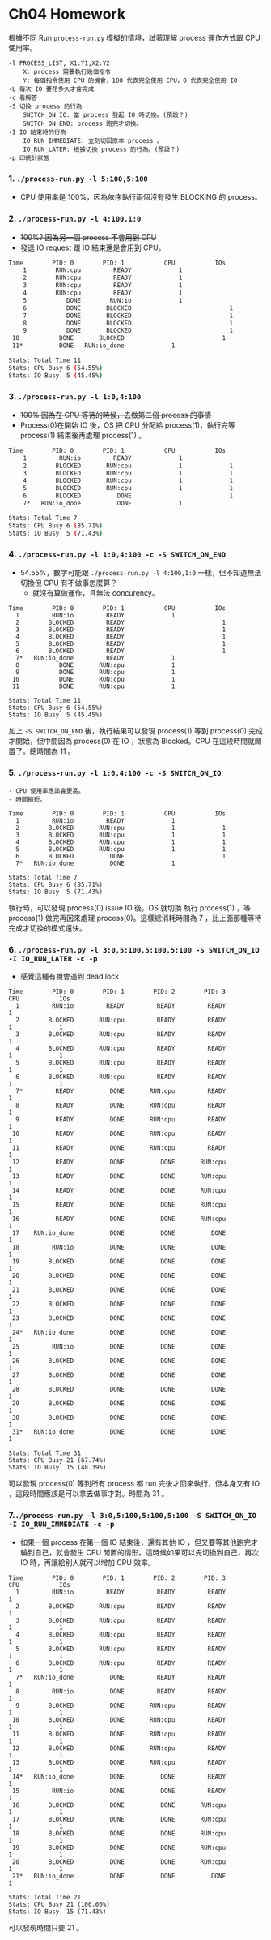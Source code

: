 # Ch04 Homework  

根據不同 Run `process-run.py` 模擬的情境，試著理解 process 運作方式跟 CPU 使用率。

```
-l PROCESS_LIST, X1:Y1,X2:Y2
	X: process 需要執行幾個指令
	Y: 每個指令使用 CPU 的機會，100 代表完全使用 CPU，0 代表完全使用 IO
-L 每次 IO 要花多久才會完成
-c 看解答
-S 切換 process 的行為
	SWITCH_ON_IO: 當 process 發起 IO 時切換。(預設？)
	SWITCH_ON_END: process 跑完才切換。
-I IO 結束時的行為
	IO_RUN_IMMEDIATE: 立刻切回原本 process 。
	IO_RUN_LATER: 根據切換 process 的行為。(預設？)
-p 印統計狀態
```

### 1. `./process-run.py -l 5:100,5:100`  

- CPU 使用率是 100%，因為依序執行兩個沒有發生 BLOCKING 的 process。  

### 2. `./process-run.py -l 4:100,1:0`  

- ~~100%? 因為另一個 process 不會用到 CPU~~ 
- 發送 IO request 跟 IO 結束還是會用到 CPU。

``` bash
Time        PID: 0        PID: 1           CPU           IOs
	1        RUN:cpu         READY             1          
	2        RUN:cpu         READY             1          
	3        RUN:cpu         READY             1          
	4        RUN:cpu         READY             1          
	5           DONE        RUN:io             1          
	6           DONE       BLOCKED                           1
	7           DONE       BLOCKED                           1
	8           DONE       BLOCKED                           1
	9           DONE       BLOCKED                           1
 10           DONE       BLOCKED                           1
 11*          DONE   RUN:io_done             1          

Stats: Total Time 11
Stats: CPU Busy 6 (54.55%)
Stats: IO Busy  5 (45.45%)
```
### 3. `./process-run.py -l 1:0,4:100`

- ~~100% 因為在 CPU 等待的時候，去做第二個 process 的事情~~  
-  Process(0)在開始 IO 後，OS 把 CPU 分配給 process(1)，執行完等 process(1) 結束後再處理 process(1) 。
``` bash
Time        PID: 0        PID: 1           CPU           IOs
	1         RUN:io         READY             1          
	2        BLOCKED       RUN:cpu             1             1
	3        BLOCKED       RUN:cpu             1             1
	4        BLOCKED       RUN:cpu             1             1
	5        BLOCKED       RUN:cpu             1             1
	6        BLOCKED          DONE                           1
	7*   RUN:io_done          DONE             1          

Stats: Total Time 7
Stats: CPU Busy 6 (85.71%)
Stats: IO Busy  5 (71.43%)
```
### 4. `./process-run.py -l 1:0,4:100 -c -S SWITCH_ON_END`  
- 54.55%，數字可能跟 `./process-run.py -l 4:100,1:0` 一樣，但不知道無法切換但 CPU 有不做事怎麼算？  
	- 就沒有算做運作，且無法 concurency。

```
Time        PID: 0        PID: 1           CPU           IOs
  1         RUN:io         READY             1          
  2        BLOCKED         READY                           1
  3        BLOCKED         READY                           1
  4        BLOCKED         READY                           1
  5        BLOCKED         READY                           1
  6        BLOCKED         READY                           1
  7*   RUN:io_done         READY             1          
  8           DONE       RUN:cpu             1          
  9           DONE       RUN:cpu             1          
 10           DONE       RUN:cpu             1          
 11           DONE       RUN:cpu             1          

Stats: Total Time 11
Stats: CPU Busy 6 (54.55%)
Stats: IO Busy  5 (45.45%)
```

加上 `-S SWITCH_ON_END` 後，執行結果可以發現 process(1) 等到 process(0) 完成才開始，但中間因為 process(0) 在 IO ，狀態為 Blocked。CPU 在這段時間就閒置了。總時間為 11 。

### 5. `./process-run.py -l 1:0,4:100 -c -S SWITCH_ON_IO`  
	- CPU 使用率應該會更高。  
	- 時間縮短。

```
Time        PID: 0        PID: 1           CPU           IOs
  1         RUN:io         READY             1          
  2        BLOCKED       RUN:cpu             1             1
  3        BLOCKED       RUN:cpu             1             1
  4        BLOCKED       RUN:cpu             1             1
  5        BLOCKED       RUN:cpu             1             1
  6        BLOCKED          DONE                           1
  7*   RUN:io_done          DONE             1          

Stats: Total Time 7
Stats: CPU Busy 6 (85.71%)
Stats: IO Busy  5 (71.43%)
```

執行時，可以發現 process(0) issue IO 後，OS 就切換 執行 process(1) ，等 process(1) 做完再回來處理 process(0)。這樣總消耗時間為 7 ，比上面那種等待完成才切換的模式還快。

### 6. `./process-run.py -l 3:0,5:100,5:100,5:100 -S SWITCH_ON_IO -I IO_RUN_LATER -c -p`  
- 感覺這種有機會遇到 dead lock

```
Time        PID: 0        PID: 1        PID: 2        PID: 3           CPU           IOs
  1         RUN:io         READY         READY         READY             1          
  2        BLOCKED       RUN:cpu         READY         READY             1             1
  3        BLOCKED       RUN:cpu         READY         READY             1             1
  4        BLOCKED       RUN:cpu         READY         READY             1             1
  5        BLOCKED       RUN:cpu         READY         READY             1             1
  6        BLOCKED       RUN:cpu         READY         READY             1             1
  7*         READY          DONE       RUN:cpu         READY             1          
  8          READY          DONE       RUN:cpu         READY             1          
  9          READY          DONE       RUN:cpu         READY             1          
 10          READY          DONE       RUN:cpu         READY             1          
 11          READY          DONE       RUN:cpu         READY             1          
 12          READY          DONE          DONE       RUN:cpu             1          
 13          READY          DONE          DONE       RUN:cpu             1          
 14          READY          DONE          DONE       RUN:cpu             1          
 15          READY          DONE          DONE       RUN:cpu             1          
 16          READY          DONE          DONE       RUN:cpu             1          
 17    RUN:io_done          DONE          DONE          DONE             1          
 18         RUN:io          DONE          DONE          DONE             1          
 19        BLOCKED          DONE          DONE          DONE                           1
 20        BLOCKED          DONE          DONE          DONE                           1
 21        BLOCKED          DONE          DONE          DONE                           1
 22        BLOCKED          DONE          DONE          DONE                           1
 23        BLOCKED          DONE          DONE          DONE                           1
 24*   RUN:io_done          DONE          DONE          DONE             1          
 25         RUN:io          DONE          DONE          DONE             1          
 26        BLOCKED          DONE          DONE          DONE                           1
 27        BLOCKED          DONE          DONE          DONE                           1
 28        BLOCKED          DONE          DONE          DONE                           1
 29        BLOCKED          DONE          DONE          DONE                           1
 30        BLOCKED          DONE          DONE          DONE                           1
 31*   RUN:io_done          DONE          DONE          DONE             1          

Stats: Total Time 31
Stats: CPU Busy 21 (67.74%)
Stats: IO Busy  15 (48.39%)
```

可以發現 process(0) 等到所有 process 都 run 完後才回來執行，但本身又有 IO ，這段時間應該是可以拿去做事才對。時間為 31 。

### 7.`./process-run.py -l 3:0,5:100,5:100,5:100 -S SWITCH_ON_IO -I IO_RUN_IMMEDIATE -c -p`

- 如果一個 process 在第一個 IO 結束後，還有其他 IO ，但又要等其他跑完才輪到自己，就會發生 CPU 閒置的情形。這時候如果可以先切換到自己，再次 IO 時，再讓給別人就可以增加 CPU 效率。

```
Time        PID: 0        PID: 1        PID: 2        PID: 3           CPU           IOs
  1         RUN:io         READY         READY         READY             1          
  2        BLOCKED       RUN:cpu         READY         READY             1             1
  3        BLOCKED       RUN:cpu         READY         READY             1             1
  4        BLOCKED       RUN:cpu         READY         READY             1             1
  5        BLOCKED       RUN:cpu         READY         READY             1             1
  6        BLOCKED       RUN:cpu         READY         READY             1             1
  7*   RUN:io_done          DONE         READY         READY             1          
  8         RUN:io          DONE         READY         READY             1          
  9        BLOCKED          DONE       RUN:cpu         READY             1             1
 10        BLOCKED          DONE       RUN:cpu         READY             1             1
 11        BLOCKED          DONE       RUN:cpu         READY             1             1
 12        BLOCKED          DONE       RUN:cpu         READY             1             1
 13        BLOCKED          DONE       RUN:cpu         READY             1             1
 14*   RUN:io_done          DONE          DONE         READY             1          
 15         RUN:io          DONE          DONE         READY             1          
 16        BLOCKED          DONE          DONE       RUN:cpu             1             1
 17        BLOCKED          DONE          DONE       RUN:cpu             1             1
 18        BLOCKED          DONE          DONE       RUN:cpu             1             1
 19        BLOCKED          DONE          DONE       RUN:cpu             1             1
 20        BLOCKED          DONE          DONE       RUN:cpu             1             1
 21*   RUN:io_done          DONE          DONE          DONE             1          

Stats: Total Time 21
Stats: CPU Busy 21 (100.00%)
Stats: IO Busy  15 (71.43%)
```

可以發現時間只要 21 。
